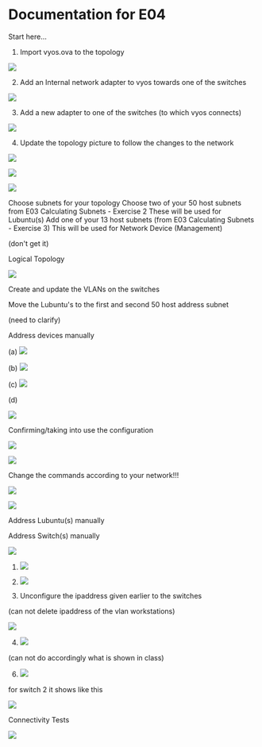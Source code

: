 # Documentation for E04

Start here...

1. Import vyos.ova to the topology

![](/documentation/E04/1.JPG)

2. Add an Internal network adapter to vyos towards one of the switches

![](/documentation/E04/2.JPG)

3. Add a new adapter to one of the switches (to which vyos connects)

![](/documentation/E04/3.JPG)

4. Update the topology picture to follow the changes to the network

![](/documentation/E04/4.JPG)

![](/documentation/E04/5.JPG)

![](/documentation/E04/10.JPG)

Choose subnets for your topology
Choose two of your 50 host subnets from E03 Calculating Subnets - Exercise 2
These will be used for Lubuntu(s)
Add one of your 13 host subnets (from E03 Calculating Subnets - Exercise 3)
This will be used for Network Device (Management)

(don't get it)

Logical Topology

![](/documentation/E04/6.JPG)

Create and update the VLANs on the switches

Move the Lubuntu's to the first and second 50 host address subnet

(need to clarify)

Address devices manually

(a)
![](/documentation/E04/7.JPG)

(b)
![](/documentation/E04/8.JPG)

(c)
![](/documentation/E04/9.JPG)

(d)

![](/documentation/E04/11.JPG)

Confirming/taking into use the configuration

![](/documentation/E04/12.JPG)

![](/documentation/E04/13.JPG)

Change the commands according to your network!!!

![](/documentation/E04/14.JPG)

![](/documentation/E04/15.JPG)

Address Lubuntu(s) manually

Address Switch(s) manually

![](/documentation/E04/17.JPG)

1. ![](/documentation/E04/18.JPG)

2. ![](/documentation/E04/19.JPG)

3. Unconfigure the ipaddress given earlier to the switches

(can not delete ipaddress of the vlan workstations)

![](/documentation/E04/20.JPG)

4. ![](/documentation/E04/21.JPG)

(can not do accordingly what is shown in class)

6. ![](/documentation/E04/22.JPG)

for switch 2 it shows like this

![](/documentation/E04/23.JPG)

Connectivity Tests

![](/documentation/E04/16.JPG)


